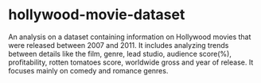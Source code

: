 # hollywood-movie-dataset
An analysis on a dataset containing information on Hollywood movies that were released between 2007 and 2011. It includes analyzing trends between details like the film, genre, lead studio, audience score(%), profitability, rotten tomatoes score, worldwide gross and year of release. It focuses mainly on comedy and romance genres.
